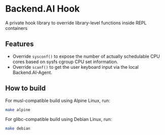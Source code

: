 # Backend.AI Hook

A private hook library to override library-level functions inside REPL containers


## Features

 * Override `sysconf()` to expose the number of actually schedulable CPU cores based on sysfs cgroup
   CPU set information.
 * Override `scanf()` to get the user keyboard input via the local Backend.AI-Agent.

## How to build

For musl-compatible build using Alpine Linux, run:

```sh
make alpine
```

For glibc-compatible build using Debian Linux, run:

```sh
make debian
```
